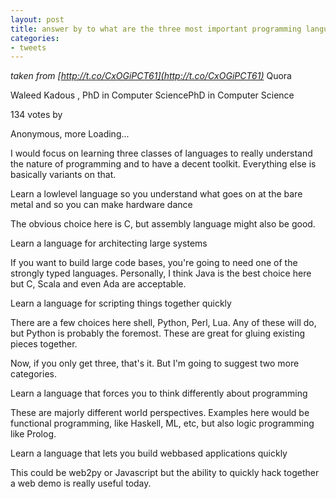 ```yaml
---
layout: post
title: answer by to what are the three most important programming languages to learn
categories:
- tweets
---
```

*taken from [http://t.co/CxOGiPCT61](http://t.co/CxOGiPCT61)*
Quora

Waleed Kadous , PhD in Computer SciencePhD in Computer Science

134 votes by

Anonymous, more Loading...

 

I would focus on learning three classes of languages to really understand the nature of programming and to have a decent toolkit. Everything else is basically variants on that.

Learn a lowlevel language so you understand what goes on at the bare metal and so you can make hardware dance

The obvious choice here is C, but assembly language might also be good.

Learn a language for architecting large systems

If you want to build large code bases, you're going to need one of the strongly typed languages. Personally, I think Java is the best choice here but C, Scala and even Ada are acceptable.

Learn a language for scripting things together quickly

There are a few choices here shell, Python, Perl, Lua. Any of these will do, but Python is probably the foremost. These are great for gluing existing pieces together.

Now, if you only get three, that's it. But I'm going to suggest two more categories.

Learn a language that forces you to think differently about programming

These are majorly different world perspectives. Examples here would be functional programming, like Haskell, ML, etc, but also logic programming like Prolog.

Learn a language that lets you build webbased applications quickly

This could be web2py or Javascript  but the ability to quickly hack together a web demo is really useful today.

